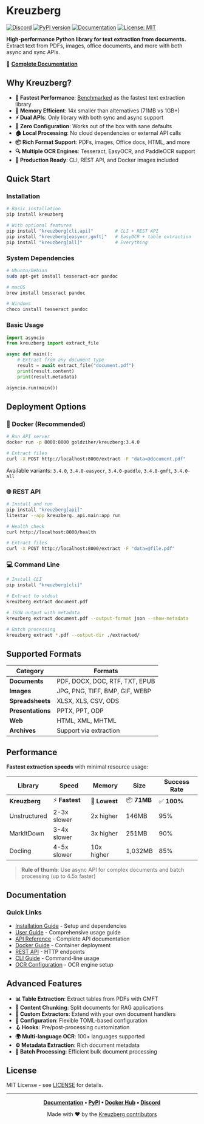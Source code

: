 # Kreuzberg

[![Discord](https://img.shields.io/badge/Discord-Join%20our%20community-7289da)](https://discord.gg/pXxagNK2zN)
[![PyPI version](https://badge.fury.io/py/kreuzberg.svg)](https://badge.fury.io/py/kreuzberg)
[![Documentation](https://img.shields.io/badge/docs-GitHub_Pages-blue)](https://goldziher.github.io/kreuzberg/)
[![License: MIT](https://img.shields.io/badge/License-MIT-yellow.svg)](https://opensource.org/licenses/MIT)

**High-performance Python library for text extraction from documents.** Extract text from PDFs, images, office documents, and more with both async and sync APIs.

📖 **[Complete Documentation](https://goldziher.github.io/kreuzberg/)**

## Why Kreuzberg?

- **🚀 Fastest Performance**: [Benchmarked](https://github.com/Goldziher/python-text-extraction-libs-benchmarks) as the fastest text extraction library
- **💾 Memory Efficient**: 14x smaller than alternatives (71MB vs 1GB+)
- **⚡ Dual APIs**: Only library with both sync and async support
- **🔧 Zero Configuration**: Works out of the box with sane defaults
- **🏠 Local Processing**: No cloud dependencies or external API calls
- **📦 Rich Format Support**: PDFs, images, Office docs, HTML, and more
- **🔍 Multiple OCR Engines**: Tesseract, EasyOCR, and PaddleOCR support
- **🐳 Production Ready**: CLI, REST API, and Docker images included

## Quick Start

### Installation

```bash
# Basic installation
pip install kreuzberg

# With optional features
pip install "kreuzberg[cli,api]"        # CLI + REST API
pip install "kreuzberg[easyocr,gmft]"   # EasyOCR + table extraction
pip install "kreuzberg[all]"            # Everything
```

### System Dependencies

```bash
# Ubuntu/Debian
sudo apt-get install tesseract-ocr pandoc

# macOS
brew install tesseract pandoc

# Windows
choco install tesseract pandoc
```

### Basic Usage

```python
import asyncio
from kreuzberg import extract_file

async def main():
    # Extract from any document type
    result = await extract_file("document.pdf")
    print(result.content)
    print(result.metadata)

asyncio.run(main())
```

## Deployment Options

### 🐳 Docker (Recommended)

```bash
# Run API server
docker run -p 8000:8000 goldziher/kreuzberg:3.4.0

# Extract files
curl -X POST http://localhost:8000/extract -F "data=@document.pdf"
```

Available variants: `3.4.0`, `3.4.0-easyocr`, `3.4.0-paddle`, `3.4.0-gmft`, `3.4.0-all`

### 🌐 REST API

```bash
# Install and run
pip install "kreuzberg[api]"
litestar --app kreuzberg._api.main:app run

# Health check
curl http://localhost:8000/health

# Extract files
curl -X POST http://localhost:8000/extract -F "data=@file.pdf"
```

### 💻 Command Line

```bash
# Install CLI
pip install "kreuzberg[cli]"

# Extract to stdout
kreuzberg extract document.pdf

# JSON output with metadata
kreuzberg extract document.pdf --output-format json --show-metadata

# Batch processing
kreuzberg extract *.pdf --output-dir ./extracted/
```

## Supported Formats

| Category          | Formats                        |
| ----------------- | ------------------------------ |
| **Documents**     | PDF, DOCX, DOC, RTF, TXT, EPUB |
| **Images**        | JPG, PNG, TIFF, BMP, GIF, WEBP |
| **Spreadsheets**  | XLSX, XLS, CSV, ODS            |
| **Presentations** | PPTX, PPT, ODP                 |
| **Web**           | HTML, XML, MHTML               |
| **Archives**      | Support via extraction         |

## Performance

**Fastest extraction speeds** with minimal resource usage:

| Library       | Speed          | Memory        | Size        | Success Rate |
| ------------- | -------------- | ------------- | ----------- | ------------ |
| **Kreuzberg** | ⚡ **Fastest** | 💾 **Lowest** | 📦 **71MB** | ✅ **100%**  |
| Unstructured  | 2-3x slower    | 2x higher     | 146MB       | 95%          |
| MarkItDown    | 3-4x slower    | 3x higher     | 251MB       | 90%          |
| Docling       | 4-5x slower    | 10x higher    | 1,032MB     | 85%          |

> **Rule of thumb**: Use async API for complex documents and batch processing (up to 4.5x faster)

## Documentation

### Quick Links

- [Installation Guide](https://goldziher.github.io/kreuzberg/getting-started/installation/) - Setup and dependencies
- [User Guide](https://goldziher.github.io/kreuzberg/user-guide/) - Comprehensive usage guide
- [API Reference](https://goldziher.github.io/kreuzberg/api-reference/) - Complete API documentation
- [Docker Guide](https://goldziher.github.io/kreuzberg/user-guide/docker/) - Container deployment
- [REST API](https://goldziher.github.io/kreuzberg/user-guide/api-server/) - HTTP endpoints
- [CLI Guide](https://goldziher.github.io/kreuzberg/cli/) - Command-line usage
- [OCR Configuration](https://goldziher.github.io/kreuzberg/user-guide/ocr-configuration/) - OCR engine setup

## Advanced Features

- **📊 Table Extraction**: Extract tables from PDFs with GMFT
- **🧩 Content Chunking**: Split documents for RAG applications
- **🎯 Custom Extractors**: Extend with your own document handlers
- **🔧 Configuration**: Flexible TOML-based configuration
- **🪝 Hooks**: Pre/post-processing customization
- **🌍 Multi-language OCR**: 100+ languages supported
- **⚙️ Metadata Extraction**: Rich document metadata
- **🔄 Batch Processing**: Efficient bulk document processing

## License

MIT License - see [LICENSE](LICENSE) for details.

______________________________________________________________________

<div align="center">

**[Documentation](https://goldziher.github.io/kreuzberg/) • [PyPI](https://pypi.org/project/kreuzberg/) • [Docker Hub](https://hub.docker.com/r/goldziher/kreuzberg) • [Discord](https://discord.gg/pXxagNK2zN)**

Made with ❤️ by the [Kreuzberg contributors](https://github.com/Goldziher/kreuzberg/graphs/contributors)

</div>
